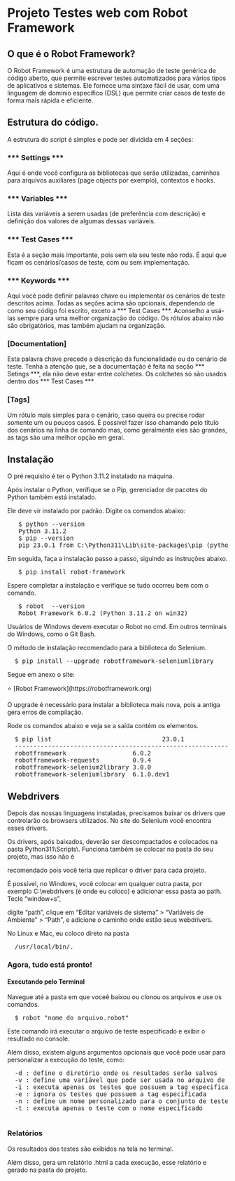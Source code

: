 # Projeto Testes web com Robot Framework

## O que é o Robot Framework?

O Robot Framework é uma estrutura de automação de teste genérica de código aberto, que permite escrever testes automatizados 
para vários tipos de aplicativos e sistemas. Ele fornece uma sintaxe fácil de usar, com uma linguagem de domínio específico (DSL) 
que permite criar casos de teste de forma mais rápida e eficiente.

## Estrutura do código.

A estrutura do script é simples e pode ser dividida em 4 seções:

### *** Settings ***
Aqui é onde você configura as bibliotecas que serão utilizadas, caminhos para arquivos auxiliares (page objects por exemplo), contextos e hooks.

### *** Variables ***
Lista das variáveis a serem usadas (de preferência com descrição) e definição dos valores de algumas dessas variáveis.

### *** Test Cases ***
Esta é a seção mais importante, pois sem ela seu teste não roda. É aqui que ficam os cenários/casos de teste, com ou sem implementação.

### *** Keywords ***
Aqui você pode definir palavras chave ou implementar os cenários de teste descritos acima.
Todas as seções acima são opcionais, dependendo de como seu código foi escrito, exceto a *** Test Cases ***. Aconselho a usá-las sempre 
para uma melhor organização do código.
Os rótulos abaixo não são obrigatórios, mas também ajudam na organização.

### [Documentation]
Esta palavra chave precede a descrição da funcionalidade ou do cenário de teste. Tenha a atenção que, se a documentação é feita na seção *** Setings ***, 
ela não deve estar entre colchetes. Os colchetes só são usados dentro dos *** Test Cases ***

### [Tags]
Um rótulo mais simples para o cenário, caso queira ou precise rodar somente um ou poucos casos. É possível fazer isso chamando pelo título dos cenários na linha
de comando mas, como geralmente eles são grandes, as tags são uma melhor opção em geral.

## Instalação

<p>O pré requisito é ter o Python 3.11.2 instalado na máquina. </p>
<p>Após instalar o Python, verifique se o Pip, gerenciador de pacotes do Python também está instalado.</p> 
<p>Ele deve vir instalado por padrão. Digite os comandos abaixo:</p>
<pre>
   $ python --version
   Python 3.11.2 
   $ pip --version
   pip 23.0.1 from C:\Python311\Lib\site-packages\pip (python 3.11)
</pre>  
<p>Em seguida, faça a instalação passo a passo, siguindo as instruções abaixo.</p>
<pre>
   $ pip install robot-framework
</pre>  
<p>Espere completar a instalação e verifique se tudo ocorreu bem com o comando.</p>
<pre>
   $ robot  --version   
   Robot Framework 6.0.2 (Python 3.11.2 on win32)
</pre>
<p>Usuários de Windows devem executar o Robot no cmd. Em outros terminais do Windows, como o Git Bash.</p>
<p>O método de instalação recomendado para a biblioteca do Selenium.</p>
<pre>
  $ pip install --upgrade robotframework-seleniumlibrary
</pre> 

<p>Segue em anexo o site:</p> 
<p>⭐ [Robot Framework](https://robotframework.org)</p> 
    
<p>O upgrade é necessário para instalar a biblioteca mais nova, pois a antiga gera erros de compilação.</p>
<p>Rode os comandos abaixo e veja se a saída contém os elementos.</p>
<pre>
  $ pip list                              23.0.1
  -----------------------------------------------------------
  robotframework                  6.0.2
  robotframework-requests         0.9.4
  robotframework-selenium2library 3.0.0
  robotframework-seleniumlibrary  6.1.0.dev1
</pre>
<h2>Webdrivers</h2>
<p>Depois das nossas linguagens instaladas, precisamos baixar os drivers que controlarão os browsers utilizados. No site do Selenium você encontra esses drivers.</p> 
<p>Os drivers, após baixados, deverão ser descompactados e colocados na pasta Python311\Scripts\. Funciona também se colocar na pasta do seu projeto, mas isso não é </p>
<p>recomendado pois você teria que replicar o driver para cada projeto.</p>
<p>É possível, no Windows, você colocar em qualquer outra pasta, por exemplo C:\webdrivers (é onde eu coloco) e adicionar essa pasta ao path. Tecle “window+s”,</p>
<p>digite “path”, clique em “Editar variáveis de sistema” > “Variáveis de Ambiente” > “Path”, e adicione o caminho onde estão seus webdrivers.</p>
<p>No Linux e Mac, eu coloco direto na pasta</p> 
<pre>
  /usr/local/bin/.
</pre>
<h3>Agora, tudo está pronto!</h3>
<h4>Executando pelo Terminal</h4>
<p>Navegue até a pasta em que voceê baixou ou clonou os arquivos e use os comandos.</p>
<pre>
  $ robot "nome_do_arquivo.robot"
</pre>
<p>Este comando irá executar o arquivo de teste especificado e exibir o resultado no console.</p>
<p>Além disso, existem alguns argumentos opcionais que você pode usar para personalizar a execução do teste, como:</p>
<pre>
  -d <diretório>: define o diretório onde os resultados serão salvos
  -v <variável>: define uma variável que pode ser usada no arquivo de teste
  -i <tag>: executa apenas os testes que possuem a tag especificada
  -e <tag>: ignora os testes que possuem a tag especificada
  -n <nome>: define um nome personalizado para o conjunto de testes
  -t <nome_do_teste>: executa apenas o teste com o nome especificado
 </pre>
<h3>Relatórios</h3>
<p>Os resultados dos testes são exibidos na tela no terminal.</p>
<p>Além disso, gera um relatório .html a cada execução, esse relatório e gerado na pasta do projeto.</p>


